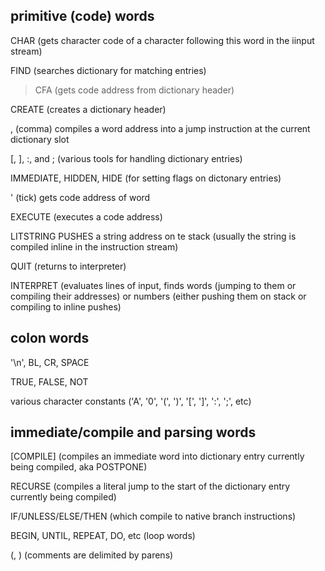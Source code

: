 primitive (code) words
-----

CHAR (gets character code of a character following this word in the iinput stream)

FIND (searches dictionary for matching entries)

>CFA (gets code address from dictionary header)

CREATE (creates a dictionary header)

, (comma) compiles a word address into a jump instruction at the current dictionary slot

[, ], :, and ;  (various tools for handling dictionary entries)

IMMEDIATE, HIDDEN, HIDE (for setting flags on dictonary entries)

' (tick) gets code address of word

EXECUTE (executes a code address)

LITSTRING   PUSHES a string address on te stack (usually the string is compiled inline in the instruction stream) 

QUIT        (returns to interpreter)

INTERPRET   (evaluates lines of input, finds words (jumping to them or compiling their addresses) or numbers (either pushing them on stack or compiling to inline pushes) 


colon words
-----------

'\n', BL, CR, SPACE

TRUE, FALSE, NOT

various character constants ('A', '0', '(', ')', '[', ']', ':', ';', etc)



immediate/compile and parsing words
---------------------------

[COMPILE] (compiles an immediate word into dictionary entry currently being compiled, aka POSTPONE)

RECURSE (compiles a literal jump to the start of the dictionary entry currently being compiled)

IF/UNLESS/ELSE/THEN (which compile to native branch instructions)

BEGIN, UNTIL, REPEAT, DO, etc (loop words)

(, ) (comments are delimited by parens)
